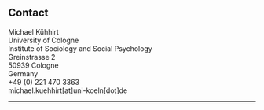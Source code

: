 
## Contact

Michael Kühhirt  
University of Cologne  
Institute of Sociology and Social Psychology  
Greinstrasse 2  
50939 Cologne  
Germany  
+49 (0) 221 470 3363  
michael.kuehhirt[at]uni-koeln[dot]de

* * *

<a href="https://github.com/kuehhirt"><i class='fa fa-github-square fa-3x'></i></a>
<a href="https://scholar.google.com/citations?user=EiQS3RUAAAAJ&hl=de"><i class="ai ai-google-scholar-square ai-3x"></i></a>
<a href="https://orcid.org/0000-0001-9503-0488"><i class="ai ai-orcid-square ai-3x"></i></a>
<a href="https://osf.io/x7j2r"><i class="ai ai-osf-square ai-3x"></i></a>
<a href="https://www.researchgate.net/profile/Michael_Kuehhirt"><i class="ai ai-researchgate-square ai-3x"></i></a>
<a href="http://www.researcherid.com/rid/J-3467-2015"><i class="ai ai-researcherid-square ai-3x"></i></a>
<a href="https://twitter.com/droverbytrade"><i class='fa fa-twitter-square fa-3x'></i></a>
